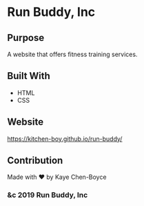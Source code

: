# Run Buddy, Inc

## Purpose
A website that offers fitness training services.

## Built With
* HTML
* CSS

## Website
https://kitchen-boy.github.io/run-buddy/

## Contribution
Made with ❤️ by Kaye Chen-Boyce

### &c 2019 Run Buddy, Inc

